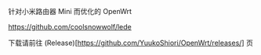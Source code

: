 针对小米路由器 Mini 而优化的 OpenWrt

https://github.com/coolsnowwolf/lede

下载请前往 (Release)[https://github.com/YuukoShiori/OpenWrt/releases/] 页
